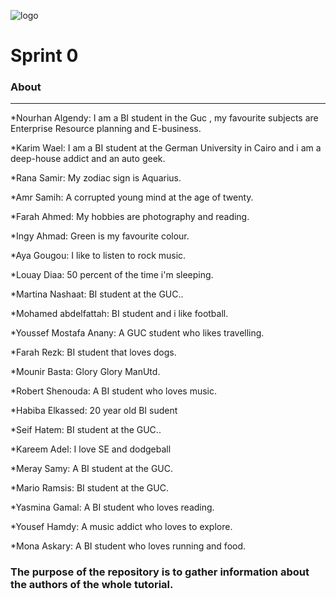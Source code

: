 ![logo](https://thumb.ibb.co/e5V2vn/tut_logo.png)


# Sprint 0

### About
----------


*Nourhan Algendy: I am a BI student in the Guc , my favourite subjects are Enterprise Resource planning and E-business.

*Karim Wael: I am a BI student at the German University in Cairo and i am a deep-house addict and an auto geek. 

*Rana Samir: My zodiac sign is Aquarius.

*Amr Samih: A corrupted young mind at the age of twenty.

*Farah Ahmed: My hobbies are photography and reading.

*Ingy Ahmad: Green is my favourite colour.

*Aya Gougou: I like to listen to rock music.

*Louay Diaa: 50 percent of the time i'm sleeping.

*Martina Nashaat: BI student at the GUC..

*Mohamed abdelfattah: BI student and i like football.

*Youssef Mostafa Anany: A GUC student who likes travelling.

*Farah Rezk: BI student that loves dogs.

*Mounir Basta: Glory Glory ManUtd.

*Robert Shenouda: A BI student who loves music.

*Habiba Elkassed: 20 year old BI sudent 

*Seif Hatem: BI student at the GUC..

*Kareem Adel: I love SE and dodgeball

*Meray Samy: A BI student at the GUC.

*Mario Ramsis: BI student at the GUC.

*Yasmina Gamal: A BI student who loves reading.

*Yousef Hamdy: A music addict who loves to explore.

*Mona Askary: A BI student who loves running and food.

### The purpose of the repository is to gather information about the authors of the whole tutorial.

